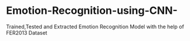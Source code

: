 # Emotion-Recognition-using-CNN-
Trained,Tested and Extracted Emotion Recognition Model with the help of FER2013 Dataset
